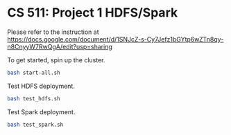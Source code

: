 # CS 511: Project 1 HDFS/Spark

Please refer to the instruction at https://docs.google.com/document/d/1SNJcZ-s-Cy7Jefz1bGYtp6wZTn8qy-n8CnyyW7RwQgA/edit?usp=sharing

To get started, spin up the cluster.
```bash
bash start-all.sh
```

Test HDFS deployment.
```bash
bash test_hdfs.sh
```

Test Spark deployment.
```bash
bash test_spark.sh
```
